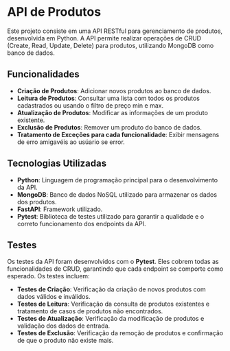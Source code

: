 # API de Produtos

Este projeto consiste em uma API RESTful para gerenciamento de produtos, desenvolvida em Python. A API permite realizar operações de CRUD (Create, Read, Update, Delete) para produtos, utilizando MongoDB como banco de dados.

## Funcionalidades

- **Criação de Produtos**: Adicionar novos produtos ao banco de dados.
- **Leitura de Produtos**: Consultar uma lista com todos os produtos cadastrados ou usando o filtro de preço min e max.
- **Atualização de Produtos**: Modificar as informações de um produto existente.
- **Exclusão de Produtos**: Remover um produto do banco de dados.
- **Tratamento de Exceções para cada funcionalidade**: Exibir mensagens de erro amigavéis ao usúario se error.

## Tecnologias Utilizadas

- **Python**: Linguagem de programação principal para o desenvolvimento da API.
- **MongoDB**: Banco de dados NoSQL utilizado para armazenar os dados dos produtos.
- **FastAPI**: Framework utilizado.
- **Pytest**: Biblioteca de testes utilizado para garantir a qualidade e o correto funcionamento dos endpoints da API.

## Testes

Os testes da API foram desenvolvidos com o **Pytest**. Eles cobrem todas as funcionalidades de CRUD, garantindo que cada endpoint se comporte como esperado. Os testes incluem:

- **Testes de Criação**: Verificação da criação de novos produtos com dados válidos e inválidos.
- **Testes de Leitura**: Verificação da consulta de produtos existentes e tratamento de casos de produtos não encontrados.
- **Testes de Atualização**: Verificação da modificação de produtos e validação dos dados de entrada.
- **Testes de Exclusão**: Verificação da remoção de produtos e confirmação de que o produto não existe mais.
